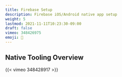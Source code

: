 ```yaml
---
title: Firebase Setup
description: Firebase iOS/Android native app setup
weight: 5
lastmod: 2021-11-11T10:23:30-09:00
draft: false
vimeo: 348426975
emoji: 📜
---
```


## Native Tooling Overview

{{< vimeo 348428917 >}}
